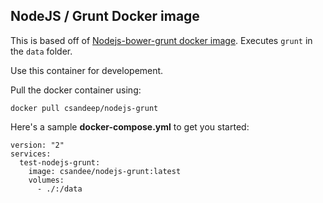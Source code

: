 ## NodeJS / Grunt Docker image

This is based off of [Nodejs-bower-grunt docker image](http://dockerfile.github.io/#/nodejs-bower-grunt). Executes `grunt` in the `data` folder. 

Use this container for developement.

Pull the docker container using:

    docker pull csandeep/nodejs-grunt

Here's a sample **docker-compose.yml** to get you started:

    version: "2"
    services:
      test-nodejs-grunt:
        image: csandee/nodejs-grunt:latest
        volumes:
          - ./:/data